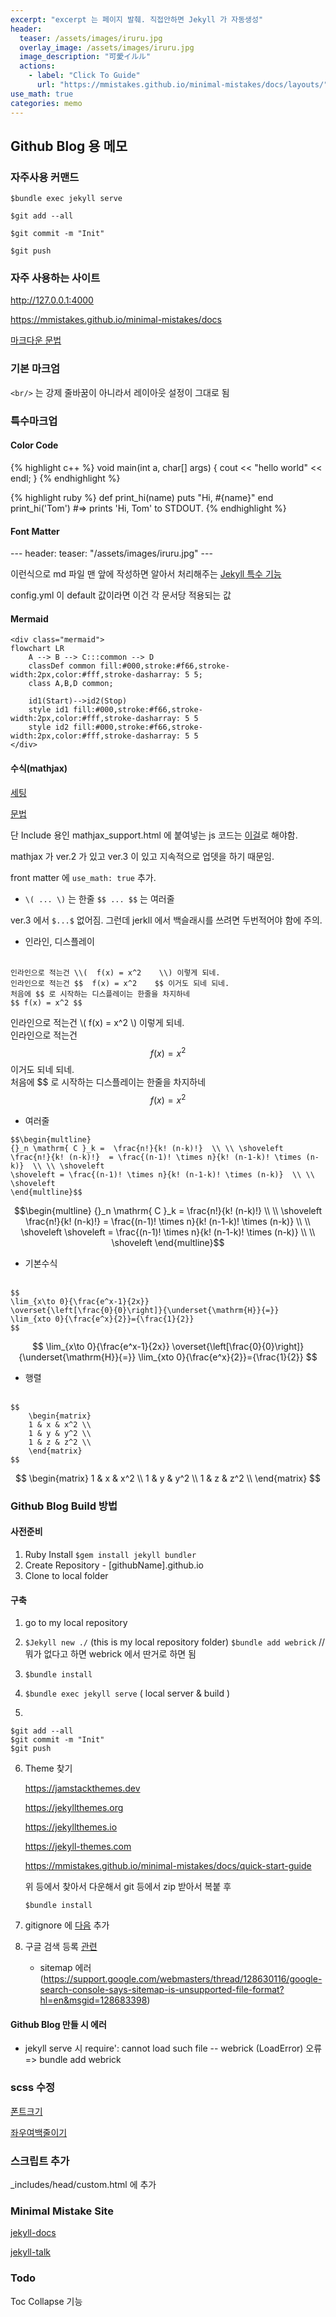 ```yaml
---
excerpt: "excerpt 는 페이지 발췌. 직접안하면 Jekyll 가 자동생성"
header:
  teaser: /assets/images/iruru.jpg
  overlay_image: /assets/images/iruru.jpg
  image_description: "可愛イルル"
  actions:
    - label: "Click To Guide"
      url: "https://mmistakes.github.io/minimal-mistakes/docs/layouts/"
use_math: true  
categories: memo
---
```

## Github Blog 용 메모

### 자주사용 커맨드

```$bundle exec jekyll serve```

```$git add --all``` 

```$git commit -m "Init"``` 

```$git push```

### 자주 사용하는 사이트

<http://127.0.0.1:4000>

<https://mmistakes.github.io/minimal-mistakes/docs>

[마크다운 문법](https://theorydb.github.io/envops/2019/05/22/envops-blog-how-to-use-md/)

### 기본 마크엄

```<br/>``` 는 강제 줄바꿈이 아니라서 레이아웃 설정이 그대로 됨

### 특수마크업

#### Color Code

{% highlight c++ %}
void main(int a, char[] args)
{
	cout << "hello world" << endl;
}
{% endhighlight %}

{% highlight ruby %}
def print_hi(name)
  puts "Hi, #{name}"
end
print_hi('Tom')
#=> prints 'Hi, Tom' to STDOUT.
{% endhighlight %}


#### Font Matter

\---
header:
  teaser: "/assets/images/iruru.jpg"
\---

이런식으로 md 파일 맨 앞에 작성하면 알아서 처리해주는 [Jekyll 특수 기능](https://jekyllrb.com/docs/front-matter/)

config.yml 이 default 값이라면 이건 각 문서당 적용되는 값

#### Mermaid

<!--먼저 노드가 있고 클래스 정의가 아래-->
```
<div class="mermaid">
flowchart LR
    A --> B --> C:::common --> D 
    classDef common fill:#000,stroke:#f66,stroke-width:2px,color:#fff,stroke-dasharray: 5 5;
    class A,B,D common;

    id1(Start)-->id2(Stop)
    style id1 fill:#000,stroke:#f66,stroke-width:2px,color:#fff,stroke-dasharray: 5 5
    style id2 fill:#000,stroke:#f66,stroke-width:2px,color:#fff,stroke-dasharray: 5 5
</div>
```

#### 수식(mathjax)

[세팅](https://mkkim85.github.io/blog-apply-mathjax-to-jekyll-and-github-pages/)

[문법](https://ghdic.github.io/math/default/mathjax-%EB%AC%B8%EB%B2%95/)

단 Include 용인 mathjax_support.html 에 붙여넣는 js 코드는 [이걸](https://www.mathjax.org/#gettingstarted)로 해야함.

mathjax 가 ver.2 가 있고 ver.3 이 있고 지속적으로 업뎃을 하기 때문임.

front matter 에 ```use_math: true``` 추가.

+ ```\( ... \)``` 는 한줄 ```$$ ... $$``` 는 여러줄
  

 ver.3 에서 ```$...$``` 없어짐. 그런데 jerkll 에서 백슬래시를 쓰려면 두번적어야 함에 주의.

+ 인라인, 디스플레이
<br/><br/>
```
인라인으로 적는건 \\(  f(x) = x^2    \\) 이렇게 되네.
인라인으로 적는건 $$  f(x) = x^2    $$ 이거도 되네 되네.
처음에 $$ 로 시작하는 디스플레이는 한줄을 차지하네
$$ f(x) = x^2 $$
```
인라인으로 적는건 \\(  f(x) = x^2    \\) 이렇게 되네.<br/>
인라인으로 적는건 $$  f(x) = x^2    $$ 이거도 되네 되네.<br/>
처음에 \$\$ 로 시작하는 디스플레이는 한줄을 차지하네<br/>
$$ f(x) = x^2 $$

+ 여러줄
```
$$\begin{multline} 
{}_n \mathrm{ C }_k =  \frac{n!}{k! (n-k)!}  \\ \\ \shoveleft
\frac{n!}{k! (n-k)!}  = \frac{(n-1)! \times n}{k! (n-1-k)! \times (n-k)}  \\ \\ \shoveleft
\shoveleft = \frac{(n-1)! \times n}{k! (n-1-k)! \times (n-k)}  \\ \\ \shoveleft
\end{multline}$$
```
$$\begin{multline} 
{}_n \mathrm{ C }_k =  \frac{n!}{k! (n-k)!}  \\ \\ \shoveleft
\frac{n!}{k! (n-k)!}  = \frac{(n-1)! \times n}{k! (n-1-k)! \times (n-k)}  \\ \\ \shoveleft
\shoveleft = \frac{(n-1)! \times n}{k! (n-1-k)! \times (n-k)}  \\ \\ \shoveleft
\end{multline}$$

+ 기본수식
<br/><br/>
```
$$
\lim_{x\to 0}{\frac{e^x-1}{2x}}
\overset{\left[\frac{0}{0}\right]}{\underset{\mathrm{H}}{=}}
\lim_{xto 0}{\frac{e^x}{2}}={\frac{1}{2}}
$$
```

$$
\lim_{x\to 0}{\frac{e^x-1}{2x}}
\overset{\left[\frac{0}{0}\right]}{\underset{\mathrm{H}}{=}}
\lim_{xto 0}{\frac{e^x}{2}}={\frac{1}{2}}
$$

+ 행렬
<br/><br/>
```
$$
    \begin{matrix}
    1 & x & x^2 \\
    1 & y & y^2 \\
    1 & z & z^2 \\
    \end{matrix}
$$
```

$$
    \begin{matrix}
    1 & x & x^2 \\
    1 & y & y^2 \\
    1 & z & z^2 \\
    \end{matrix}
$$


### Github Blog Build 방법

#### 사전준비

1. Ruby Install
   ```$gem install jekyll bundler```
2. Create Repository - [githubName].github.io
3. Clone to local folder

#### 구축
1. go to my local repository 

2. ```$Jekyll new ./``` (this is my local repository folder)
   ```$bundle add webrick```  // 뭐가 없다고 하면 webrick 에서 딴거로 하면 됨
   
3. ```$bundle install```

4. ```$bundle exec jekyll serve```  ( local server & build )

5. 
```
$git add --all 
$git commit -m "Init" 
$git push
```
6. Theme 찾기

   <https://jamstackthemes.dev>
   
   <https://jekyllthemes.org>
   
   <https://jekyllthemes.io>
   
   <https://jekyll-themes.com>
   
   <https://mmistakes.github.io/minimal-mistakes/docs/quick-start-guide>
   
   위 등에서 찾아서 다운해서 git 등에서 zip 받아서 복붙 후
   
   ```$bundle install```
   
7. gitignore 에 [다음](https://gist.github.com/bradonomics/cf5984b6799da7fdfafd) 추가
8. 구글 검색 등록 [관련](https://velog.io/@eona1301/Github-Blog-%EA%B2%80%EC%83%89%EC%B0%BD-%EB%85%B8%EC%B6%9C%EC%8B%9C%ED%82%A4%EA%B8%B0)
	+ sitemap 에러 (https://support.google.com/webmasters/thread/128630116/google-search-console-says-sitemap-is-unsupported-file-format?hl=en&msgid=128683398)

#### Github Blog 만들 시 에러

+ jekyll serve 시 require': cannot load such file -- webrick (LoadError) 오류
  => bundle add webrick

### scss 수정

[폰트크기](https://danggai.github.io/github.io/Github.io-%EB%B8%94%EB%A1%9C%EA%B7%B8-%ED%8F%B0%ED%8A%B8-%ED%81%AC%EA%B8%B0-%EC%A1%B0%EC%A0%88%ED%95%98%EA%B8%B0/)

[좌우여백줄이기](https://danggai.github.io/github.io/Github.io-%EC%A2%8C%EC%9A%B0-%EC%97%AC%EB%B0%B1-%EC%A4%84%EC%9D%B4%EA%B8%B0/)

### 스크립트 추가

_includes/head/custom.html 에 추가


### Minimal Mistake Site

[jekyll-docs](https://jekyllrb.com/docs/home)

[jekyll-talk](https://talk.jekyllrb.com/)

### Todo

Toc Collapse 기능